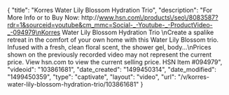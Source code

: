 {
    "title": "Korres Water Lily Blossom Hydration Trio",
    "description": "For More Info or to Buy Now: http:\/\/www.hsn.com\/products\/seo\/8083587?rdr=1&sourceid=youtube&cm_mmc=Social-_-Youtube-_-ProductVideo-_-094979\nKorres Water Lily Blossom Hydration Trio \nCreate a spalike retreat in the comfort of your own home with this Water Lily Blossom trio. Infused with a fresh, clean floral scent, the shower gel, body...\nPrices shown on the previously recorded video may not represent the current price.  View hsn.com to view the current selling price. HSN Item #094979",
    "videoid": "103861681",
    "date_created": "1499450314",
    "date_modified": "1499450359",
    "type": "captivate",
    "layout": "video",
    "url": "\/v\/korres-water-lily-blossom-hydration-trio\/103861681"
}